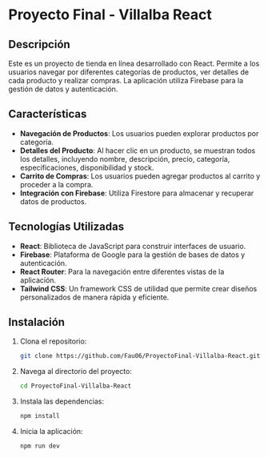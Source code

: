 # Proyecto Final - Villalba React

## Descripción

Este es un proyecto de tienda en línea desarrollado con React. Permite a los usuarios navegar por diferentes categorías de productos, ver detalles de cada producto y realizar compras. La aplicación utiliza Firebase para la gestión de datos y autenticación.

## Características

- **Navegación de Productos**: Los usuarios pueden explorar productos por categoría.
- **Detalles del Producto**: Al hacer clic en un producto, se muestran todos los detalles, incluyendo nombre, descripción, precio, categoría, especificaciones, disponibilidad y stock.
- **Carrito de Compras**: Los usuarios pueden agregar productos al carrito y proceder a la compra.
- **Integración con Firebase**: Utiliza Firestore para almacenar y recuperar datos de productos.

## Tecnologías Utilizadas

- **React**: Biblioteca de JavaScript para construir interfaces de usuario.
- **Firebase**: Plataforma de Google para la gestión de bases de datos y autenticación.
- **React Router**: Para la navegación entre diferentes vistas de la aplicación.
- **Tailwind CSS**: Un framework CSS de utilidad que permite crear diseños personalizados de manera rápida y eficiente.

## Instalación

1. Clona el repositorio:
   ```bash
   git clone https://github.com/Fau06/ProyectoFinal-Villalba-React.git
   ```

2. Navega al directorio del proyecto:
   ```bash
   cd ProyectoFinal-Villalba-React
   ```

3. Instala las dependencias:
   ```bash
   npm install
   ```

4. Inicia la aplicación:
   ```terminal
   npm run dev
   ```